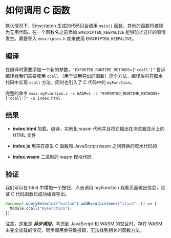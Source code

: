 # 如何调用 C 函数

默认情况下，Emscripten 生成的代码只会调用 `main()` 函数，其他的函数将被视为无用代码。在一个函数名之前添加 `EMSCRIPTEN_KEEPALIVE` 能够防止这样的事情发生。需要导入 `emscripten.h` 库来使用 `EMSCRIPTEN_KEEPALIVE`。

## 编译

在编译时需要添加一个新的参数，`"EXPORTED_RUNTIME_METHODS=['ccall']"` 告诉编译器我们需要使用 `ccall` （用于调用导出的函数）这个方法，编译后将在胶水代码中实现 `ccall` 方法，同时也引入了 C 代码中的 `myFunction`。

完整的命令
`emcc myFunction.c -s WASM=1 -s "EXPORTED_RUNTIME_METHODS=['ccall']" -o index.html`

## 结果
- **index.html**
加载，编译，实例化 wasm 代码并且将它输出在浏览器显示上的 HTML 文件

- **index.js**
用来在原生 C 函数和 JavaScript/wasm 之间转换的胶水代码的 

- **index.wasm**
二进制的 wasm 模块代码

## 验证
我们可以在 html 中增加一个按钮，点击调用 myFunction 观察页面输出信息，验证 C 代码函数已成功编译导出。

```javascript
document.querySelector("button").addEventListener("click", () => {
  Module.ccall("myFunction");
});
```

注意，这里是 ***异步调用***，考虑到 JavaScript 和 WASM 的交互时，存在 WASM 未完全加载的情况，同步调用会导致报错，无法找到相关的函数方法。